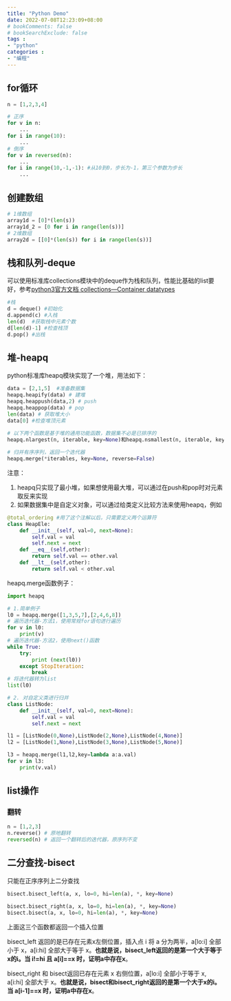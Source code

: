 ```yaml
---
title: "Python Demo"
date: 2022-07-08T12:23:09+08:00
# bookComments: false
# bookSearchExclude: false
tags : 
- "python"
categories : 
- "编程"
---
```


## for循环

```python
n = [1,2,3,4]

# 正序
for v in n:
    ...
for i in range(10):
    ...
# 倒序
for v in reversed(n):
    ...
for i in range(10,-1,-1): #从10到0，步长为-1，第三个参数为步长
    ...
```

## 创建数组

```python
# 1维数组
array1d = [0]*(len(s))
array1d_2 = [0 for i in range(len(s))]
# 2维数组
array2d = [[0]*(len(s)) for i in range(len(s))]
```

## 栈和队列-deque

可以使用标准库collections模块中的deque作为栈和队列，性能比基础的list要好，参考[python3官方文档 collections—Container datatypes](https://docs.python.org/3/library/collections.html#collections.deque)

```python
#栈
d = deque() #初始化
d.append(c) #入栈
len(d)  #获取栈中元素个数
d[len(d)-1] #检查栈顶
d.pop() #出栈
```

## 堆-heapq

python标准库heapq模块实现了一个堆，用法如下：

```python
data = [2,1,5]  #准备数据集
heapq.heapify(data) # 建堆
heapq.heappush(data,2) # push
heapq.heappop(data) # pop
len(data) # 获取堆大小
data[0] #检查堆顶元素
            
# 以下两个函数是基于堆的通用功能函数，数据集不必是已排序的
heapq.nlargest(n, iterable, key=None)和heapq.nsmallest(n, iterable, key=None)

# 归并有序序列，返回一个迭代器
heapq.merge(*iterables, key=None, reverse=False)
```

注意：

1. heapq只实现了最小堆，如果想使用最大堆，可以通过在push和pop时对元素取反来实现
2. 如果数据集中是自定义对象，可以通过给类定义比较方法来使用heapq，例如

```python
@total_ordering #用了这个注解以后，只需要定义两个运算符
class HeapEle:
    def __init__(self, val=0, next=None):
        self.val = val
        self.next = next
    def __eq__(self,other):
        return self.val == other.val
    def __lt__(self,other):
        return self.val < other.val
```

heapq.merge函数例子：

```python
import heapq

# 1.简单例子
l0 = heapq.merge([1,3,5,7],[2,4,6,8])
# 遍历迭代器-方法1，使用常规for语句进行遍历
for v in l0:
    print(v)
# 遍历迭代器-方法2，使用next()函数
while True:
    try:
        print (next(l0))
    except StopIteration:
        break
# 将迭代器转为list
list(l0)

# 2. 对自定义类进行归并
class ListNode:
    def __init__(self, val=0, next=None):
        self.val = val
        self.next = next

l1 = [ListNode(0,None),ListNode(2,None),ListNode(4,None)]
l2 = [ListNode(1,None),ListNode(3,None),ListNode(5,None)]

l3 = heapq.merge(l1,l2,key=lambda a:a.val)
for v in l3:
    print(v.val)
```

## list操作

### 翻转

```python
n = [1,2,3]
n.reverse() # 原地翻转
reversed(n) # 返回一个翻转后的迭代器，原序列不变
```

## 二分查找-bisect

只能在正序序列上二分查找

```python
bisect.bisect_left(a, x, lo=0, hi=len(a), *, key=None)

bisect.bisect_right(a, x, lo=0, hi=len(a), *, key=None)
bisect.bisect(a, x, lo=0, hi=len(a), *, key=None)
```

上面这三个函数都返回一个插入位置

bisect_left 返回的是已存在元素x左侧位置，插入点 i 将 a 分为两半，a[lo:i] 全部小于 x，a[i:hi] 全部大于等于 x。**也就是说，bisect_left返回的是第一个大于等于x的i。当 i!=hi 且 a[i]==x 时，证明a中存在x**。

bisect_right 和 bisect返回已存在元素 x 右侧位置，a[lo:i] 全部小于等于 x, a[i:hi] 全部大于 x。**也就是说，bisect和bisect_right返回的是第一个大于x的i。当 a[i-1]==x 时，证明a中存在x**。